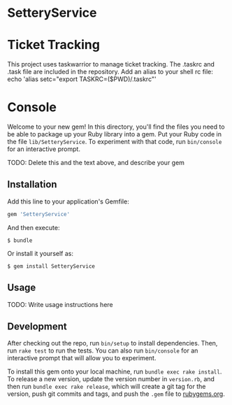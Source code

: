 # SetteryService

# Ticket Tracking

This project uses taskwarrior to manage ticket tracking. The .taskrc
and .task file are included in the repository. 
Add an alias to your shell rc file:
    echo 'alias setc="export TASKRC=($PWD)/.taskrc"'
# Console

Welcome to your new gem! In this directory, you'll find the files you need to be able to package up your Ruby library into a gem. Put your Ruby code in the file `lib/SetteryService`. To experiment with that code, run `bin/console` for an interactive prompt.

TODO: Delete this and the text above, and describe your gem

## Installation

Add this line to your application's Gemfile:

```ruby
gem 'SetteryService'
```

And then execute:

    $ bundle

Or install it yourself as:

    $ gem install SetteryService

## Usage

TODO: Write usage instructions here

## Development

After checking out the repo, run `bin/setup` to install dependencies. Then, run `rake test` to run the tests. You can also run `bin/console` for an interactive prompt that will allow you to experiment.

To install this gem onto your local machine, run `bundle exec rake install`. To release a new version, update the version number in `version.rb`, and then run `bundle exec rake release`, which will create a git tag for the version, push git commits and tags, and push the `.gem` file to [rubygems.org](https://rubygems.org).